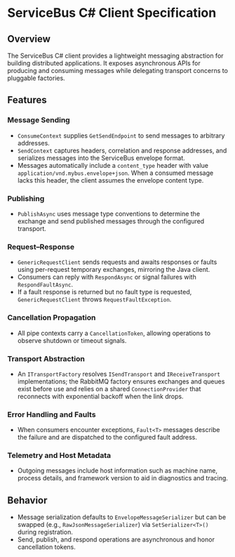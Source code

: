 # ServiceBus C# Client Specification

## Overview
The ServiceBus C# client provides a lightweight messaging abstraction for building distributed applications. It exposes asynchronous APIs for producing and consuming messages while delegating transport concerns to pluggable factories.

## Features

### Message Sending
- `ConsumeContext` supplies `GetSendEndpoint` to send messages to arbitrary addresses.
- `SendContext` captures headers, correlation and response addresses, and serializes messages into the ServiceBus envelope format.
- Messages automatically include a `content_type` header with value `application/vnd.mybus.envelope+json`. When a consumed message lacks this header, the client assumes the envelope content type.

### Publishing
- `PublishAsync` uses message type conventions to determine the exchange and send published messages through the configured transport.

### Request–Response
- `GenericRequestClient` sends requests and awaits responses or faults using per-request temporary exchanges, mirroring the Java client.
- Consumers can reply with `RespondAsync` or signal failures with `RespondFaultAsync`.
- If a fault response is returned but no fault type is requested, `GenericRequestClient` throws `RequestFaultException`.

### Cancellation Propagation
- All pipe contexts carry a `CancellationToken`, allowing operations to observe shutdown or timeout signals.

### Transport Abstraction
- An `ITransportFactory` resolves `ISendTransport` and `IReceiveTransport` implementations; the RabbitMQ factory ensures exchanges and queues exist before use and relies on a shared `ConnectionProvider` that reconnects with exponential backoff when the link drops.

### Error Handling and Faults
- When consumers encounter exceptions, `Fault<T>` messages describe the failure and are dispatched to the configured fault address.

### Telemetry and Host Metadata
- Outgoing messages include host information such as machine name, process details, and framework version to aid in diagnostics and tracing.

## Behavior
- Message serialization defaults to `EnvelopeMessageSerializer` but can be swapped (e.g., `RawJsonMessageSerializer`) via `SetSerializer<T>()` during registration.
- Send, publish, and respond operations are asynchronous and honor cancellation tokens.
